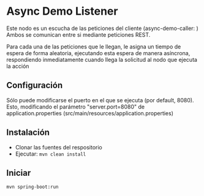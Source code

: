 # Async Demo Listener #

Este nodo es un escucha de las peticiones del cliente (async-demo-caller: )
Ambos se comunican entre si mediante peticiones REST.

Para cada una de las peticiones que le llegan, le asigna un tiempo de espera de forma aleatoria, ejecutando esta espera de manera asíncrona, respondiendo inmediatamente cuando llega la solicitud al nodo que ejecuta la acción

## Configuración

Sólo puede modificarse el puerto en el que se ejecuta (por default, 8080). Esto, modificando el parámetro "server.port=8080" de application.properties (src/main/resources/application.properties)

## Instalación

* Clonar las fuentes del respositorio
* Ejecutar: `mvn clean install`
	
## Iniciar
	mvn spring-boot:run